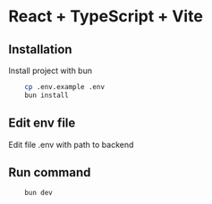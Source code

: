 # React + TypeScript + Vite

## Installation
Install project with bun

```bash
    cp .env.example .env
    bun install
```

## Edit env file
  Edit file .env with path to backend

## Run command
  ```bash
      bun dev
  ```